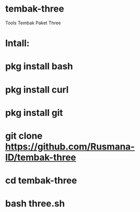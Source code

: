# tembak-three
Tools Tembak Paket Three
# Intall:
# pkg install bash
# pkg install curl
# pkg install git
# git clone https://github.com/Rusmana-ID/tembak-three
# cd tembak-three
# bash three.sh
